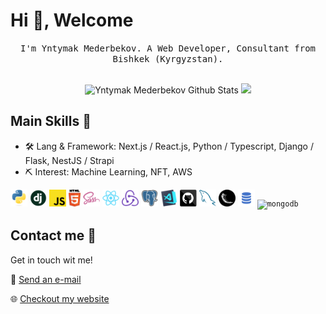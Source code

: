 # Hi :wave:, Welcome

<p align="center">
  <samp>
I'm Yntymak Mederbekov. A Web Developer, Consultant from Bishkek (Kyrgyzstan).
  </samp>
  <br/>
  <br/>
  <p align=center>
    <img src="https://github-readme-stats.vercel.app/api?username=yntymak77&show_icons=true&theme=react&hide_border=true" alt="Yntymak Mederbekov Github Stats" />
    <img src="https://github-readme-stats.vercel.app/api/top-langs/?username=yntymak77&hide=c%23,powershell,Mathematica,Ruby,Objective-C,Objective-C%2b%2b,Cuda&title_color=61dafb&text_color=ffffff&icon_color=61dafb&bg_color=20232a&langs_count=8&layout=compact&border_color=61dafb&hide_border=true" />
  </p>
  <!-- <img src="https://activity-graph.herokuapp.com/graph?username=yntymak77&theme=react-dark&bg_color=20232a&hide_border=true" width="100%"/> -->
</p>

## Main Skills :closed_book:

- 🛠 Lang & Framework: Next.js / React.js, Python / Typescript, Django / Flask, NestJS / Strapi
- ⛏ Interest: Machine Learning, NFT, AWS

<code><img title="Python" height="27" src="images/python-original.svg"></code>
<code><img title="Django" height="27" src="images/django.png"></code>
<code><img title="Javascript" height="27" src="images/javascript.svg"></code>
<code><img title="HTML5" height="27" src="images/html5.svg"></code>
<code><img title="SASS" height="27" src="images/sass.svg"></code>
<code><img title="React" height="27" src="images/react-original.svg"></code>
<code><img title="Redux" height="27" src="images/redux.svg"></code>
<code><img title="PostgreSQL" height="27" src="images/postgresql.svg"></code>
<code><img title="Visual Studio Code" height="27" src="images/vscode.png"></code>
<code><img title="GitHub" height="27" src="images/github.svg"></code>
<code><img title="MySQL" height="27" src="images/mysql.svg"></code>
<code><img title="Flask" height="27" src="images/flask.png"></code>
<code><img height="27" src="https://raw.githubusercontent.com/github/explore/80688e429a7d4ef2fca1e82350fe8e3517d3494d/topics/sql/sql.png" alt="sql"></code>
<code><img height="27" src="https://encrypted-tbn0.gstatic.com/images?q=tbn%3AANd9GcSTTzPAw-55ssm1Im594xYZ9eRQu2JylrkYLg&usqp=CAU" alt="mongodb"></code>

## Contact me :speech_balloon:

Get in touch wit me!

:e-mail: <a href="mailto:egembaev.yntymak@gmail.com">Send an e-mail</a>

:globe_with_meridians: <a href="https://yntymak77.netlify.com">Checkout my website</a>
